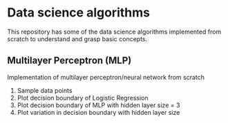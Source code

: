 # Data science algorithms
This repository has some of the data science algorithms implemented from scratch to understand and grasp basic concepts.

## Multilayer Perceptron (MLP)
Implementation of multilayer perceptron/neural network from scratch
1. Sample data points
2. Plot decision boundary of Logistic Regression
3. Plot decision boundary of MLP with hidden layer size = 3
4. Plot variation in decision boundary with hidden layer size
